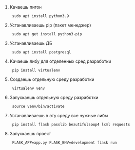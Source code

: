 1. Качаешь питон

        sudo apt install python3.9

2. Устанавливаешь pip (пакет менеджер)

        sudo apt get install python3-pip

3. Устанавливаешь ДБ

        sudo apt install postgresql

3. Качаешь либу для отделенных сред разработки 

        pip install virtualenv


4. Создаешь отдельную среду разработки

        virtualenv venv

5. Запускаешь отдельную среду разработки      

        source venv/bin/activate

6. Устанавливаешь в эту среду все нужные либы      

        pip install flask passlib beautifulsoup4 lxml requests

7. Запускаешь проект      

        FLASK_APP=app.py FLASK_ENV=development flask run